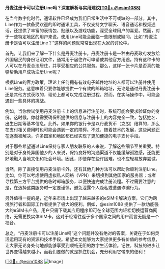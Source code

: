 **丹麦注册卡可以注册Line吗？深度解析与实用建议[[TG💪+ @esim1088](https://t.me/s/esim1088)]**

在当今数字化时代，通讯软件已经成为我们日常生活中不可或缺的一部分。其中，Line作为一款备受欢迎的即时通讯工具，不仅支持文字聊天、语音通话和视频通话，还提供了丰富的表情包、贴纸以及游戏功能，深受全球用户的喜爱。然而，对于一些特定地区的用户来说，使用Line可能会面临一些限制或疑问，比如“丹麦注册卡是否可以注册Line？”这样的问题就常常出现在大家的讨论中。

首先，让我们来了解一下什么是丹麦注册卡。丹麦注册卡是一种由丹麦政府发放给外国居民的身份证明文件，通常用于居住许可申请或其他官方用途。持有这种卡的人可以在丹麦合法居住，并享受相应的公共服务。那么，这样一张卡片是否真的能够帮助用户成功注册Line呢？

根据Line的官方政策，理论上任何拥有有效电子邮件地址的人都可以注册并使用Line服务。这意味着只要你能够提供一个有效的邮箱地址，无论是通过丹麦注册卡还是其他方式获取的，理论上都可以完成注册过程。然而，在实际操作中，可能会遇到一些具体的挑战。

例如，当你尝试使用丹麦注册卡上的信息进行注册时，系统可能会要求验证你的身份。这时候，你就需要确保所提供的信息与注册卡上的内容完全一致，包括姓名、出生日期等基本信息。此外，如果你的银行卡是以丹麦货币（克朗）结算的，那么在支付相关费用时也可能会遇到一定的障碍。不过，随着技术的发展，这些问题正在逐渐被解决，许多国家和地区都已经实现了更加便捷的电子支付手段。

对于那些希望通过Line保持与家人朋友联系的人来说，了解这些细节至关重要。特别是对于身处异国他乡的人来说，保持良好的沟通渠道不仅能缓解孤独感，还能更好地融入当地文化和社会环境。因此，即便存在些许困难，也不应轻易放弃尝试。

当然，除了直接使用丹麦注册卡外，还有其他几种方法可以帮助你顺利注册Line。比如，你可以考虑使用虚拟私人网络（VPN）来切换到其他国家的服务器；或者寻找第三方平台提供的临时邮箱服务，以便快速完成注册流程。不过需要注意的是，在选择这类服务时一定要谨慎，避免泄露个人隐私或遭遇诈骗行为。

另外值得一提的是，近年来市场上出现了越来越多的eSIM卡解决方案，它们为跨境旅行者和国际工作者提供了极大的便利。例如，@esim1088 提供了一款功能强大的eSIM卡产品，用户只需下载其应用程序即可在全球范围内轻松切换运营商网络，无需更换实体SIM卡。这对于经常往返于多个国家之间的用户而言无疑是一个福音。

总之，“丹麦注册卡可以注册Line吗”这个问题并没有绝对的答案，关键在于如何灵活运用现有的资源和技术手段。希望本文能够为大家提供更多有价值的参考信息，让大家无论身处何地都能够享受到顺畅无阻的数字生活体验。记住，科技的进步让世界变得越来越小，而我们要做的就是抓住机会，充分利用它带来的便利！

[[TG💪+ @esim1088](https://t.me/s/esim1088) ![Image](https://i.postimg.cc/4NQfJmqS/Snipaste-2025-05-13-00-14-12.png)]